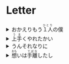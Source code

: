 <h1>Letter</h1>
<details><summary>おかえりもう<ruby>１人<rt>ひとり</rt></ruby>の僕</summary>欢迎回来，另一个我</details>
<details><summary><ruby>上手<rt>うま</rt></ruby>くやれたかい</summary>一切还顺利吗</details>
<details><summary>うんそれなりに</summary>嗯 还可以</details>
<details><summary><ruby>想<rt>おも</rt></ruby>いは<ruby>手離<rt>てばな</rt></ruby>したし</summary>我已不再像从前那样执着</details>

